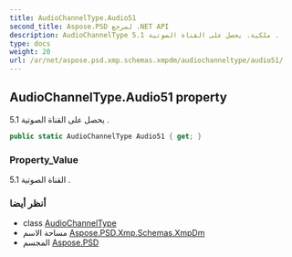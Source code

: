 ```yaml
---
title: AudioChannelType.Audio51
second_title: Aspose.PSD لمرجع .NET API
description: AudioChannelType ملكية. يحصل على القناة الصوتية 5.1 .
type: docs
weight: 20
url: /ar/net/aspose.psd.xmp.schemas.xmpdm/audiochanneltype/audio51/
---
```

## AudioChannelType.Audio51 property

يحصل على القناة الصوتية 5.1 .

```csharp
public static AudioChannelType Audio51 { get; }
```

### Property_Value

القناة الصوتية 5.1 .

### أنظر أيضا

* class [AudioChannelType](../)
* مساحة الاسم [Aspose.PSD.Xmp.Schemas.XmpDm](../../audiochanneltype/)
* المجسم [Aspose.PSD](../../../)


